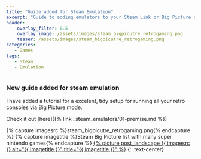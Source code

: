 ```yaml
---
title: "Guide added for Steam Emulation"
excerpt: "Guide to adding emulators to your Steam Link or Big Picture setup."
header:
    overlay_filter: 0.5
    overlay_image: /assets/images/steam_bigpicutre_retrogaming.png
    teaser: /assets/images/steam_bigpicutre_retrogaming.png
categories:
   - Games
tags:
   - Steam
   - Emulation
---
```


### New guide added for steam emulation

I have added a tutorial for a excelent, tidy setup for running all your retro consoles via Big Picture mode.

Check it out [here]({% link _steam_emulators/01-premise.md %})


{% capture imagesrc %}steam_bigpicutre_retrogaming.png{% endcapture %}
{% capture imagetitle %}Steam Big Picture list with many super nintendo games{% endcapture %}
<a href="/assets/images/{{ imagesrc }}">{% picture post_landscape {{ imagesrc }} alt="{{ imagetitle }}" title="{{ imagetitle }}" %}</a>
{: .text-center}